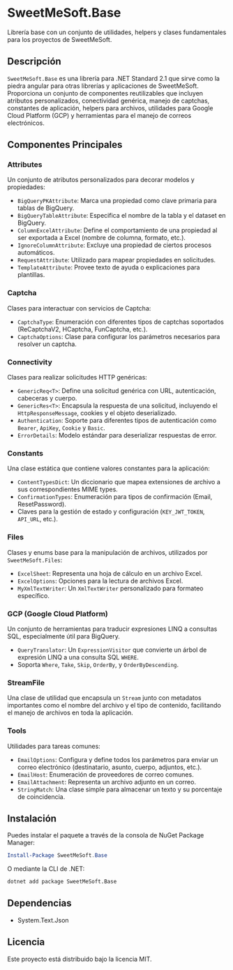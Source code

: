 # SweetMeSoft.Base

Librería base con un conjunto de utilidades, helpers y clases fundamentales para los proyectos de SweetMeSoft.

## Descripción

`SweetMeSoft.Base` es una librería para .NET Standard 2.1 que sirve como la piedra angular para otras librerías y aplicaciones de SweetMeSoft. Proporciona un conjunto de componentes reutilizables que incluyen atributos personalizados, conectividad genérica, manejo de captchas, constantes de aplicación, helpers para archivos, utilidades para Google Cloud Platform (GCP) y herramientas para el manejo de correos electrónicos.

## Componentes Principales

### Attributes

Un conjunto de atributos personalizados para decorar modelos y propiedades:
-   `BigQueryPKAttribute`: Marca una propiedad como clave primaria para tablas de BigQuery.
-   `BigQueryTableAttribute`: Especifica el nombre de la tabla y el dataset en BigQuery.
-   `ColumnExcelAttribute`: Define el comportamiento de una propiedad al ser exportada a Excel (nombre de columna, formato, etc.).
-   `IgnoreColumnAttribute`: Excluye una propiedad de ciertos procesos automáticos.
-   `RequestAttribute`: Utilizado para mapear propiedades en solicitudes.
-   `TemplateAttribute`: Provee texto de ayuda o explicaciones para plantillas.

### Captcha

Clases para interactuar con servicios de Captcha:
-   `CaptchaType`: Enumeración con diferentes tipos de captchas soportados (ReCaptchaV2, HCaptcha, FunCaptcha, etc.).
-   `CaptchaOptions`: Clase para configurar los parámetros necesarios para resolver un captcha.

### Connectivity

Clases para realizar solicitudes HTTP genéricas:
-   `GenericReq<T>`: Define una solicitud genérica con URL, autenticación, cabeceras y cuerpo.
-   `GenericRes<T>`: Encapsula la respuesta de una solicitud, incluyendo el `HttpResponseMessage`, cookies y el objeto deserializado.
-   `Authentication`: Soporte para diferentes tipos de autenticación como `Bearer`, `ApiKey`, `Cookie` y `Basic`.
-   `ErrorDetails`: Modelo estándar para deserializar respuestas de error.

### Constants

Una clase estática que contiene valores constantes para la aplicación:
-   `ContentTypesDict`: Un diccionario que mapea extensiones de archivo a sus correspondientes MIME types.
-   `ConfirmationTypes`: Enumeración para tipos de confirmación (Email, ResetPassword).
-   Claves para la gestión de estado y configuración (`KEY_JWT_TOKEN`, `API_URL`, etc.).

### Files

Clases y enums base para la manipulación de archivos, utilizados por `SweetMeSoft.Files`:
-   `ExcelSheet`: Representa una hoja de cálculo en un archivo Excel.
-   `ExcelOptions`: Opciones para la lectura de archivos Excel.
-   `MyXmlTextWriter`: Un `XmlTextWriter` personalizado para formateo específico.

### GCP (Google Cloud Platform)

Un conjunto de herramientas para traducir expresiones LINQ a consultas SQL, especialmente útil para BigQuery.
-   `QueryTranslator`: Un `ExpressionVisitor` que convierte un árbol de expresión LINQ a una consulta SQL `WHERE`.
-   Soporta `Where`, `Take`, `Skip`, `OrderBy`, y `OrderByDescending`.

### StreamFile

Una clase de utilidad que encapsula un `Stream` junto con metadatos importantes como el nombre del archivo y el tipo de contenido, facilitando el manejo de archivos en toda la aplicación.

### Tools

Utilidades para tareas comunes:
-   `EmailOptions`: Configura y define todos los parámetros para enviar un correo electrónico (destinatario, asunto, cuerpo, adjuntos, etc.).
-   `EmailHost`: Enumeración de proveedores de correo comunes.
-   `EmailAttachment`: Representa un archivo adjunto en un correo.
-   `StringMatch`: Una clase simple para almacenar un texto y su porcentaje de coincidencia.

## Instalación

Puedes instalar el paquete a través de la consola de NuGet Package Manager:

```powershell
Install-Package SweetMeSoft.Base
```

O mediante la CLI de .NET:

```bash
dotnet add package SweetMeSoft.Base
```

## Dependencias

-   System.Text.Json

## Licencia

Este proyecto está distribuido bajo la licencia MIT. 